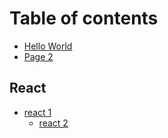 # Table of contents

* [Hello World](README.md)
* [Page 2](page-2.md)

## React

* [react 1](react/react-1/README.md)
  * [react 2](react/react-1/react-2.md)

